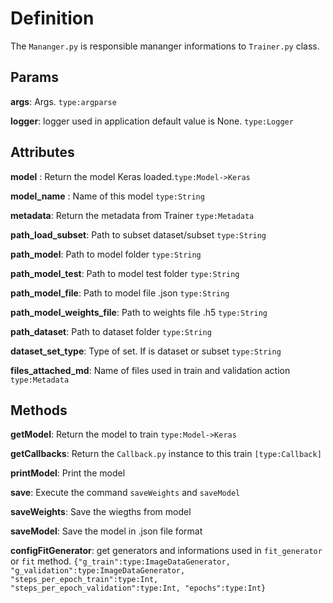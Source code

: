 # Definition

The `Mananger.py` is responsible mananger informations to `Trainer.py` class.


## Params

**args**: Args. `type:argparse`

**logger**: logger used in application default value is None. `type:Logger`

## Attributes

**model** : Return the model Keras loaded.`type:Model->Keras` 

**model_name** : Name of this model `type:String`

**metadata**: Return the metadata from Trainer `type:Metadata`

**path_load_subset**: Path to subset dataset/subset `type:String`

**path_model**: Path to model folder `type:String`

**path_model_test**: Path to model test folder `type:String`

**path_model_file**: Path to model file .json `type:String`

**path_model_weights_file**: Path to weights file .h5 `type:String`

**path_dataset**: Path to dataset folder `type:String`

**dataset_set_type**: Type of set. If is dataset or subset `type:String`

**files_attached_md**: Name of files used in train and validation action `type:Metadata`

## Methods

**getModel**: Return the model to train `type:Model->Keras`

**getCallbacks**: Return the `Callback.py` instance to this train `[type:Callback]`

**printModel**: Print the model

**save**: Execute the command `saveWeights` and `saveModel`

**saveWeights**: Save the wiegths from model

**saveModel**: Save the model in .json file format

**configFitGenerator**: get generators and informations used in `fit_generator` or `fit` method. `{"g_train":type:ImageDataGenerator, "g_validation":type:ImageDataGenerator, "steps_per_epoch_train":type:Int, "steps_per_epoch_validation":type:Int, "epochs":type:Int}`

